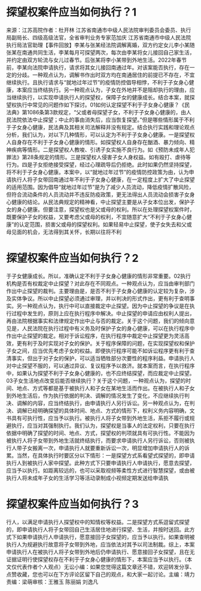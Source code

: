 # 探望权案件应当如何执行？1

来源：江苏高院作者：杜开林 江苏省南通市中级人民法院审判委员会委员、执行局副局长、四级高级法官，全省审判业务专家范加庆 江苏省南通市中级人民法院执行局法官助理【事件回放】李某与张某经法院调解离婚，双方约定女儿李小某随张某在南通共同生活，李某每月可探望两次，每次由李某将女儿接回自己家生活，并约定由双方轮流与女儿过春节。后张某将李小某带到外地生活。2022年春节前，李某向法院申请执行，请求将其女儿接回南通过年。对该案能否执行，存在一定的分歧。一种观点认为，调解书作出时双方均在南通居住的前提已不存在，不宜继续执行。且执行请求与“就地过年过节”的疫情防控倡导相悖，不利于子女身心健康，本案应当终结执行。另一种观点认为，子女在外地并不是阻却执行的理由，应当继续执行，以实现申请执行人的探望权，保障子女的健康成长。结合本案，就探望权执行中常见的问题作如下探讨。01如何认定探望不利于子女身心健康？《民法典》第1086条第3款规定，“父或者母探望子女，不利于子女身心健康的，由人民法院依法中止探望；中止的事由消失后，应当恢复探望。”但是哪些情形属于不利于子女身心健康，民法典及其相关司法解释并没有规定。结合执行实践和理论观点分析，我们认为，对以下几种情形，可以认定为不利于子女身心健康。一是探望权人自身存在不利于子女身心健康的情形。如探望权人自身存在酗酒、暴力倾向、精神疾病等情形。二是探望权人教唆、引诱子女实施不良行为。如《预防未成年人犯罪法》第28条规定的情形。三是探望权人侵害子女人身权益。如有殴打、虐待等行为。四是子女拒绝接受探望，经过心理疏导后仍拒绝。此时如果仍然坚持探望，将不利于子女身心健康。本案中，以“就地过年过节”的疫情防控政策为由，认为申请执行人将子女带回南通过年不利于子女身心健康，在一定程度上扩大了中止探望的适用范围。因为倡导“就地过年过节”是为了减少人员流动，降低疫情扩散风险，但符合流动条件的人员流动并不违反防疫政策，更无法得出人员流动会损害子女身心健康的结论。从民法典规定的精神看，中止探望主要是从子女本位出发，保护子女的身心健康。但要注意，探望权也是父或母的权利。所以在处理探望权案件时，既要保护子女的权益，又要考虑父或母的权利，不宜随意扩大“不利于子女身心健康”的认定范围，损害父或母的探望权利。如果轻易中止探望，使子女失去和父或母见面的机会，无法得到其关怀，长期以往将不利

# 探望权案件应当如何执行？2

于子女健康成长。所以，准确认定不利于子女身心健康的情形非常重要。02执行机构是否有权裁定中止探望？对此存在不同观点。一种观点认为，应当由审判部门作出中止探望的裁判。主要理由是，是否不利于子女身心健康的认定较为复杂，涉及实体争议。所以中止探望必须通过审理，并以判决的形式作出，更有利于查明事实。另一种观点认为，执行中可以直接裁定中止探望。因为中止探望的争议是在执行过程中发生的，原则上应在执行程序中解决。中止探望的申请应由权利人提出，再由法院根据事实和法律规定作出中止与否的裁定。关于这个问题，我们的倾向意见是，人民法院在执行过程中有义务及时保护子女的身心健康，可以在执行程序中作出中止探望的裁定。相对于诉讼程序，在执行程序中裁定中止探望更为灵活高效，更有利于及时实现对子女的保护。关于程序保障的问题，在实现探望权和保护子女之间，应当优先考虑子女的权益。即便执行程序可能不如诉讼程序更有利于查清事实，但出于对子女的保护，可以适当牺牲部分次要性的程序利益。申请执行人对中止探望不服的，可以通过异议、复议程序予以救济。就本案而言，在执行程序中，如果认为探望不利于子女身心健康的，也不应终结探望，而应裁定中止探望。03子女生活地点改变后能否继续执行？关于这个问题，一种观点认为，探望的时间、地点、方式等都是基于被执行人和子女在某地生活而作出。在被执行人和子女到外地生活后，作为执行依据的判决、调解的情况发生了变化，不应继续执行判决、调解的内容，应当终结执行，由申请执行人另行诉讼。另一种观点认为，在判决、调解已经明确探望的具体时间、地点、方式的情形下，权利义务内容明确，文书具有可执行性，应当予以执行。被执行人将子女带到外地生活，系拒不履行或规避执行，应当对其强制执行。我们认为，探望权是当事人的法定权利，只要在执行依据中明确了探望的时间、地点、方式，探望权的判项就具有可执行性。不能因为被执行人将子女带到外地生活就终结执行，而要求申请执行人另行诉讼，否则被执行人带子女搬离一次，申请执行人就要重新诉讼一次，明显增加申请执行人的诉累。当然，在具体执行时要区分以下情形：一是探望方式系看望式探望的，即申请执行人到被执行人家中探望。此种方式下只要申请执行人申请执行，愿意去探望，应当予以执行。如距离较远的，也可以采取视频等柔性方式进行智慧探望，或由被执行人将未成年子女的生活学习等活动录制成小视频定期发送给申请执

# 探望权案件应当如何执行？3

行人，以满足申请执行人探望权中的知情权等权益。二是探望方式系逗留式探望的，即申请执行人将子女带回自己生活居住地进行探望、生活，并按时送回。此方式下如果申请执行人申请执行，愿意接回子女探望的，应当予以执行。如果查明被执行人为规避执行故意将子女带到外地，应当依法对其予以司法制裁。综上，本案申请执行人在被执行人将子女带到外地后仍申请执行、愿意接回子女探望，且在无证据证明行使探望权存在不利于子女身心健康的情形下，本案应当予以执行。（本文仅代表作者个人观点）无讼小编：如果您觉得这篇文章还不错，欢迎转发分享、点赞收藏，您也可以在下方评论区留下自己的观点，和大家一起讨论。主编：靖力责编：梁萌审核：王雅玉 陈丽娟 刘逸凡

